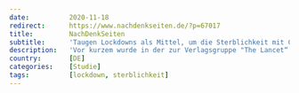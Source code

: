 ```yaml
---
date:          2020-11-18
redirect:      https://www.nachdenkseiten.de/?p=67017
title:         NachDenkSeiten
subtitle:      'Taugen Lockdowns als Mittel, um die Sterblichkeit mit Covid-19 zu verringern?'
description:   'Vor kurzem wurde in der zur Verlagsgruppe "The Lancet“ gehörenden Fachzeitschrift "EClinicalMedicine" ein sehr interessanter Artikel veröffentlicht, in dem versucht wird, zu ergründen, welche Faktoren und Maßnahmen im Ländervergleich in Bezug auf die Todesfälle mit Covid-19 in Zusammenhang stehen könnten. Die Studie war eine Beobachtungsstudie, sodass sie nur eine Korrelation, nicht aber eine  ...'
country:       [DE]
categories:    [Studie]
tags:          [lockdown, sterblichkeit]
---
```

